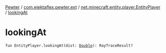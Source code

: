[Pewter](../../index.md) / [com.ejektaflex.pewter.ext](../index.md) / [net.minecraft.entity.player.EntityPlayer](index.md) / [lookingAt](./looking-at.md)

# lookingAt

`fun EntityPlayer.lookingAt(dist: `[`Double`](https://kotlinlang.org/api/latest/jvm/stdlib/kotlin/-double/index.html)`): RayTraceResult?`
